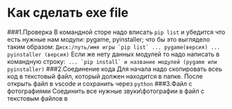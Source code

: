 # Как сделать exe file
###1.Проверка 
В командной сторе надо вписать `pip list` и убедится что есть нужные нам модули: pygame, pyinstaller; что бы это выглядело таким образом: 
```Диск:/путь/имя игры `pip list`
...
pygame(версия)
...
pyinstaller (версия)```
Если же нету данных модулей то надо написать в командную строку:``` ... `pip install` и название модулей (pygame или pyinstaller)```
###2.Соединение кода
Для начала надо скопировать всеь код в текстовый файл, который должен находится в папке. После открыть файл в vscode и сохранить через `python`
###3.Файл с фотографиями
Соединить все нужные звуки\фотографии в файл с текстовым файлов в 

 


